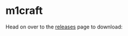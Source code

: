 # m1craft

Head on over to the [releases](https://github.com/ezfe/m1craft/releases) page to download:
